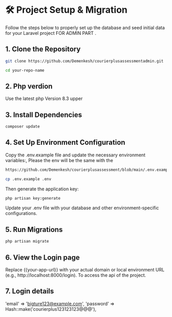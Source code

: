 # 🛠️ Project Setup & Migration

Follow the steps below to properly set up the database and seed initial data for your Laravel project  FOR ADMIN PART .

## 1. Clone the Repository

```bash
git clone https://github.com/Demenkesh/courierplusassessmentadmin.git
```

```bash
cd your-repo-name
```

## 2. Php verdion

Use the latest php Version 8.3 upper

## 3. Install Dependencies

```bash
composer update
```

## 4. Set Up Environment Configuration

Copy the .env.example file and update the necessary environment variables:, Please the env will be the same with the  
```bash
https://github.com/Demenkesh/courierplusassessment/blob/main/.env.example
```

```bash
cp .env.example .env
```

Then generate the application key:

```bash
php artisan key:generate
```

Update your .env file with your database and other environment-specific configurations.

## 5. Run Migrations

```bash
php artisan migrate
```


## 6. View the Login page

Replace {{your-app-url}} with your actual domain or local environment URL (e.g., http://localhost:8000/login).
To access the api of the project.

## 7. Login details
'email' => 'bigture123@example.com',
'password' => Hash::make('courierplus123123123@@@'),
